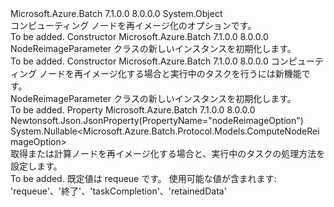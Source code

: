 <Type Name="NodeReimageParameter" FullName="Microsoft.Azure.Batch.Protocol.Models.NodeReimageParameter">
  <TypeSignature Language="C#" Value="public class NodeReimageParameter" />
  <TypeSignature Language="ILAsm" Value=".class public auto ansi beforefieldinit NodeReimageParameter extends System.Object" />
  <TypeSignature Language="DocId" Value="T:Microsoft.Azure.Batch.Protocol.Models.NodeReimageParameter" />
  <TypeSignature Language="VB.NET" Value="Public Class NodeReimageParameter" />
  <TypeSignature Language="F#" Value="type NodeReimageParameter = class" />
  <AssemblyInfo>
    <AssemblyName>Microsoft.Azure.Batch</AssemblyName>
    <AssemblyVersion>7.1.0.0</AssemblyVersion>
    <AssemblyVersion>8.0.0.0</AssemblyVersion>
  </AssemblyInfo>
  <Base>
    <BaseTypeName>System.Object</BaseTypeName>
  </Base>
  <Interfaces />
  <Docs>
    <summary>
            コンピューティング ノードを再イメージ化のオプションです。
            </summary>
    <remarks>To be added.</remarks>
  </Docs>
  <Members>
    <Member MemberName=".ctor">
      <MemberSignature Language="C#" Value="public NodeReimageParameter ();" />
      <MemberSignature Language="ILAsm" Value=".method public hidebysig specialname rtspecialname instance void .ctor() cil managed" />
      <MemberSignature Language="DocId" Value="M:Microsoft.Azure.Batch.Protocol.Models.NodeReimageParameter.#ctor" />
      <MemberSignature Language="VB.NET" Value="Public Sub New ()" />
      <MemberType>Constructor</MemberType>
      <AssemblyInfo>
        <AssemblyName>Microsoft.Azure.Batch</AssemblyName>
        <AssemblyVersion>7.1.0.0</AssemblyVersion>
        <AssemblyVersion>8.0.0.0</AssemblyVersion>
      </AssemblyInfo>
      <Parameters />
      <Docs>
        <summary>
            NodeReimageParameter クラスの新しいインスタンスを初期化します。
            </summary>
        <remarks>To be added.</remarks>
      </Docs>
    </Member>
    <Member MemberName=".ctor">
      <MemberSignature Language="C#" Value="public NodeReimageParameter (Nullable&lt;Microsoft.Azure.Batch.Protocol.Models.ComputeNodeReimageOption&gt; nodeReimageOption = null);" />
      <MemberSignature Language="ILAsm" Value=".method public hidebysig specialname rtspecialname instance void .ctor(valuetype System.Nullable`1&lt;valuetype Microsoft.Azure.Batch.Protocol.Models.ComputeNodeReimageOption&gt; nodeReimageOption) cil managed" />
      <MemberSignature Language="DocId" Value="M:Microsoft.Azure.Batch.Protocol.Models.NodeReimageParameter.#ctor(System.Nullable{Microsoft.Azure.Batch.Protocol.Models.ComputeNodeReimageOption})" />
      <MemberSignature Language="VB.NET" Value="Public Sub New (Optional nodeReimageOption As Nullable(Of ComputeNodeReimageOption) = null)" />
      <MemberSignature Language="F#" Value="new Microsoft.Azure.Batch.Protocol.Models.NodeReimageParameter : Nullable&lt;Microsoft.Azure.Batch.Protocol.Models.ComputeNodeReimageOption&gt; -&gt; Microsoft.Azure.Batch.Protocol.Models.NodeReimageParameter" Usage="new Microsoft.Azure.Batch.Protocol.Models.NodeReimageParameter nodeReimageOption" />
      <MemberType>Constructor</MemberType>
      <AssemblyInfo>
        <AssemblyName>Microsoft.Azure.Batch</AssemblyName>
        <AssemblyVersion>7.1.0.0</AssemblyVersion>
        <AssemblyVersion>8.0.0.0</AssemblyVersion>
      </AssemblyInfo>
      <Parameters>
        <Parameter Name="nodeReimageOption" Type="System.Nullable&lt;Microsoft.Azure.Batch.Protocol.Models.ComputeNodeReimageOption&gt;" />
      </Parameters>
      <Docs>
        <param name="nodeReimageOption">コンピューティング ノードを再イメージ化する場合と実行中のタスクを行うには新機能です。</param>
        <summary>
            NodeReimageParameter クラスの新しいインスタンスを初期化します。
            </summary>
        <remarks>To be added.</remarks>
      </Docs>
    </Member>
    <Member MemberName="NodeReimageOption">
      <MemberSignature Language="C#" Value="public Nullable&lt;Microsoft.Azure.Batch.Protocol.Models.ComputeNodeReimageOption&gt; NodeReimageOption { get; set; }" />
      <MemberSignature Language="ILAsm" Value=".property instance valuetype System.Nullable`1&lt;valuetype Microsoft.Azure.Batch.Protocol.Models.ComputeNodeReimageOption&gt; NodeReimageOption" />
      <MemberSignature Language="DocId" Value="P:Microsoft.Azure.Batch.Protocol.Models.NodeReimageParameter.NodeReimageOption" />
      <MemberSignature Language="VB.NET" Value="Public Property NodeReimageOption As Nullable(Of ComputeNodeReimageOption)" />
      <MemberSignature Language="F#" Value="member this.NodeReimageOption : Nullable&lt;Microsoft.Azure.Batch.Protocol.Models.ComputeNodeReimageOption&gt; with get, set" Usage="Microsoft.Azure.Batch.Protocol.Models.NodeReimageParameter.NodeReimageOption" />
      <MemberType>Property</MemberType>
      <AssemblyInfo>
        <AssemblyName>Microsoft.Azure.Batch</AssemblyName>
        <AssemblyVersion>7.1.0.0</AssemblyVersion>
        <AssemblyVersion>8.0.0.0</AssemblyVersion>
      </AssemblyInfo>
      <Attributes>
        <Attribute>
          <AttributeName>Newtonsoft.Json.JsonProperty(PropertyName="nodeReimageOption")</AttributeName>
        </Attribute>
      </Attributes>
      <ReturnValue>
        <ReturnType>System.Nullable&lt;Microsoft.Azure.Batch.Protocol.Models.ComputeNodeReimageOption&gt;</ReturnType>
      </ReturnValue>
      <Docs>
        <summary>
            取得または計算ノードを再イメージ化する場合と、実行中のタスクの処理方法を設定します。
            </summary>
        <value>To be added.</value>
        <remarks>
            既定値は requeue です。 使用可能な値が含まれます: 'requeue'、'終了'、'taskCompletion'、'retainedData'
            </remarks>
      </Docs>
    </Member>
  </Members>
</Type>